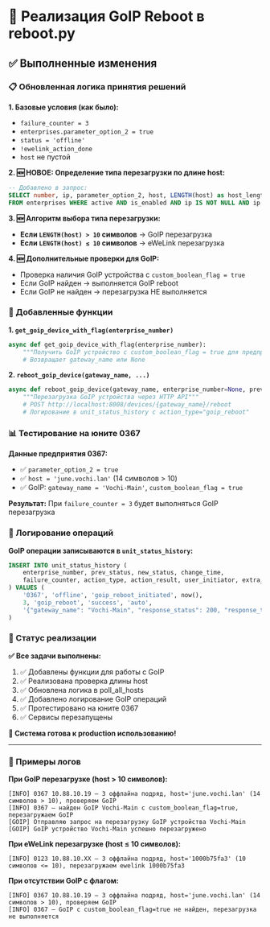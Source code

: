 # 🎯 Реализация GoIP Reboot в reboot.py

## ✅ Выполненные изменения

### 📋 Обновленная логика принятия решений

**1. Базовые условия (как было):**
- `failure_counter = 3`
- `enterprises.parameter_option_2 = true`
- `status = 'offline'`
- `!ewelink_action_done`
- `host` не пустой

**2. 🆕 НОВОЕ: Определение типа перезагрузки по длине host:**
```sql
-- Добавлено в запрос:
SELECT number, ip, parameter_option_2, host, LENGTH(host) as host_length 
FROM enterprises WHERE active AND is_enabled AND ip IS NOT NULL AND ip <> ''
```

**3. 🆕 Алгоритм выбора типа перезагрузки:**
- **Если `LENGTH(host) > 10` символов** → GoIP перезагрузка
- **Если `LENGTH(host) ≤ 10` символов** → eWeLink перезагрузка

**4. 🆕 Дополнительные проверки для GoIP:**
- Проверка наличия GoIP устройства с `custom_boolean_flag = true`
- Если GoIP найден → выполняется GoIP reboot
- Если GoIP не найден → перезагрузка НЕ выполняется

### 🔧 Добавленные функции

**1. `get_goip_device_with_flag(enterprise_number)`**
```python
async def get_goip_device_with_flag(enterprise_number):
    """Получить GoIP устройство с custom_boolean_flag = true для предприятия"""
    # Возвращает gateway_name или None
```

**2. `reboot_goip_device(gateway_name, ...)`**
```python
async def reboot_goip_device(gateway_name, enterprise_number=None, prev_status=None, failure_counter=None, user_initiator="auto"):
    """Перезагрузка GoIP устройства через HTTP API"""
    # POST http://localhost:8008/devices/{gateway_name}/reboot
    # Логирование в unit_status_history с action_type="goip_reboot"
```

### 📊 Тестирование на юните 0367

**Данные предприятия 0367:**
- ✅ `parameter_option_2 = true`
- ✅ `host = 'june.vochi.lan'` (14 символов > 10)
- ✅ GoIP: `gateway_name = 'Vochi-Main'`, `custom_boolean_flag = true`

**Результат:** При `failure_counter = 3` будет выполняться GoIP перезагрузка

### 🔄 Логирование операций

**GoIP операции записываются в `unit_status_history`:**
```sql
INSERT INTO unit_status_history (
    enterprise_number, prev_status, new_status, change_time, 
    failure_counter, action_type, action_result, user_initiator, extra_info
) VALUES (
    '0367', 'offline', 'goip_reboot_initiated', now(),
    3, 'goip_reboot', 'success', 'auto', 
    '{"gateway_name": "Vochi-Main", "response_status": 200, "response_text": "..."}'
)
```

### 🚀 Статус реализации

**✅ Все задачи выполнены:**
1. ✅ Добавлены функции для работы с GoIP
2. ✅ Реализована проверка длины host
3. ✅ Обновлена логика в poll_all_hosts
4. ✅ Добавлено логирование GoIP операций
5. ✅ Протестировано на юните 0367
6. ✅ Сервисы перезапущены

**🎯 Система готова к production использованию!**

---

### 📝 Примеры логов

**При GoIP перезагрузке (host > 10 символов):**
```
[INFO] 0367 10.88.10.19 — 3 оффлайна подряд, host='june.vochi.lan' (14 символов > 10), проверяем GoIP
[INFO] 0367 — найден GoIP Vochi-Main с custom_boolean_flag=true, перезагружаем GoIP
[GOIP] Отправляю запрос на перезагрузку GoIP устройства Vochi-Main
[GOIP] GoIP устройство Vochi-Main успешно перезагружено
```

**При eWeLink перезагрузке (host ≤ 10 символов):**
```
[INFO] 0123 10.88.10.XX — 3 оффлайна подряд, host='1000b75fa3' (10 символов <= 10), перезагружаем ewelink 1000b75fa3
```

**При отсутствии GoIP с флагом:**
```
[INFO] 0367 10.88.10.19 — 3 оффлайна подряд, host='june.vochi.lan' (14 символов > 10), проверяем GoIP
[INFO] 0367 — GoIP с custom_boolean_flag=true не найден, перезагрузка не выполняется
``` 